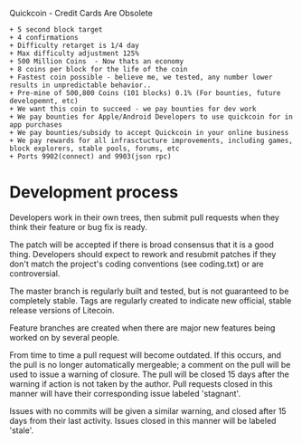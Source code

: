 Quickcoin - Credit Cards Are Obsolete

	+ 5 second block target
	+ 4 confirmations
	+ Difficulty retarget is 1/4 day
	+ Max difficulty adjustment 125%
	+ 500 Million Coins  - Now thats an economy
	+ 8 coins per block for the life of the coin
	+ Fastest coin possible - believe me, we tested, any number lower results in unpredictable behavior..
	+ Pre-mine of 500,800 Coins (101 blocks) 0.1% (For bounties, future developemnt, etc)
	+ We want this coin to succeed - we pay bounties for dev work
	+ We pay bounties for Apple/Android Developers to use quickcoin for in app purchases
	+ We pay bounties/subsidy to accept Quickcoin in your online business
	+ We pay rewards for all infrasctucture improvements, including games, block explorers, stable pools, forums, etc
	+ Ports 9902(connect) and 9903(json rpc)



Development process
===================

Developers work in their own trees, then submit pull requests when
they think their feature or bug fix is ready.

The patch will be accepted if there is broad consensus that it is a
good thing.  Developers should expect to rework and resubmit patches
if they don't match the project's coding conventions (see coding.txt)
or are controversial.

The master branch is regularly built and tested, but is not guaranteed
to be completely stable. Tags are regularly created to indicate new
official, stable release versions of Litecoin.

Feature branches are created when there are major new features being
worked on by several people.

From time to time a pull request will become outdated. If this occurs, and
the pull is no longer automatically mergeable; a comment on the pull will
be used to issue a warning of closure. The pull will be closed 15 days
after the warning if action is not taken by the author. Pull requests closed
in this manner will have their corresponding issue labeled 'stagnant'.

Issues with no commits will be given a similar warning, and closed after
15 days from their last activity. Issues closed in this manner will be 
labeled 'stale'. 
